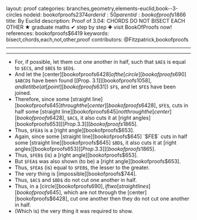 layout: proof
categories: branches,geometry,elements-euclid,book--3-circles
nodeid: bookofproofs$2374
orderid: 50
parentid: bookofproofs$1866
title: By Euclid
description:  Proof of 3.04: CHORDS DO NOT BISECT EACH OTHER &#9733; graduate maths &#10004; step by step &#10010; visit BookOfProofs now!
references: bookofproofs$6419
keywords: bisect,chords,each,not,other,proof
contributors: @Fitzpatrick,bookofproofs

---


---



* For, if possible, let them cut one another in half, such that `$AE$` is equal to `$EC$`, and `$BE$` to `$ED$`.
* And let the [center][bookofproofs$6428] of the [circle][bookofproofs$690] `$ABCD$` have been found [[Prop. 3.1]][bookofproofs$1058], and let it be (at [point][bookofproofs$631]) `$F$`, and let `$FE$` have been joined.
* Therefore, since some [straight line][bookofproofs$645] through the [center][bookofproofs$6428], `$FE$`, cuts in half some [straight line][bookofproofs$645] not through the [center][bookofproofs$6428], `$AC$`, it also cuts it at [right angles][bookofproofs$653] [[Prop. 3.3]][bookofproofs$1865].
* Thus, `$FEA$` is a [right angle][bookofproofs$653].
* Again, since some [straight line][bookofproofs$645] `$FE$` cuts in half some [straight line][bookofproofs$645] `$BD$`, it also cuts it at [right angles][bookofproofs$653] [[Prop. 3.3]][bookofproofs$1865].
* Thus, `$FEB$` (is) a [right angle][bookofproofs$653].
* But `$FEA$` was also shown (to be) a [right angle][bookofproofs$653].
* Thus, `$FEA$` (is) equal to `$FEB$`, the lesser to the greater.
* The very thing is [impossible][bookofproofs$744].
* Thus, `$AC$` and `$BD$` do not cut one another in half.
* Thus, in a [circle][bookofproofs$690], if two [straight lines][bookofproofs$645], which are not through the [center][bookofproofs$6428], cut one another then they do not cut one another in half.
* (Which is) the very thing it was required to show.
